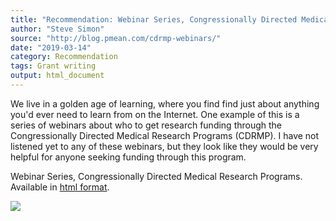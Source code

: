 ```yaml
---
title: "Recommendation: Webinar Series, Congressionally Directed Medical Research Programs"
author: "Steve Simon"
source: "http://blog.pmean.com/cdrmp-webinars/"
date: "2019-03-14"
category: Recommendation
tags: Grant writing
output: html_document
---
```


We live in a golden age of learning, where you find find just about
anything you'd ever need to learn from on the Internet. One example of
this is a series of webinars about who to get research funding through
the Congressionally Directed Medical Research Programs (CDRMP). I have
not listened yet to any of these webinars, but they look like they would
be very helpful for anyone seeking funding through this
program.

<!---More--->

Webinar Series, Congressionally Directed Medical Research Programs.
Available in [html
format](https://cdmrp.army.mil/pubs/Webinars/webinar_series).

![](../../../web/images/19/cdrmp-webinars01.png)




